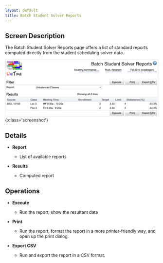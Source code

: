 ```yaml
---
layout: default
title: Batch Student Solver Reports
---
```



## Screen Description

The Batch Student Solver Reports page offers a list of standard reports computed directly from the student scheduling solver data.

![Batch Student Solver Reports](images/batch-student-solver-reports-1.png){:class='screenshot'}

## Details

* **Report**
	* List of available reports

* **Results**
	* Computed report

## Operations

* **Execute**
	* Run the report, show the resultant data

* **Print**
	* Run the report, format the report in a more printer-friendly way, and open up the print dialog.

* **Export CSV**
	* Run and export the report in a CSV format.

